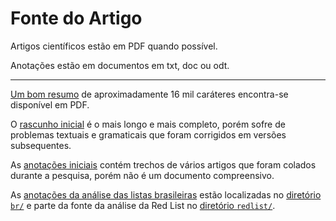 # Fonte do Artigo

Artigos científicos estão em PDF quando possível.

Anotações estão em documentos em txt, doc ou odt.

----

[Um bom resumo](../diversidade_brasil_final_rj.pdf)
de aproximadamente 16 mil caráteres encontra-se
disponível em PDF.

O [rascunho inicial](diversidade.txt)
é o mais longo e mais completo, porém sofre de problemas
textuais e gramaticais que foram corrigidos em versões subsequentes.

As [anotações iniciais](diversidade_notas.txt)
contém trechos de vários artigos
que foram colados durante a pesquisa,
porém não é um documento compreensivo.

As [anotações da análise das listas brasileiras](br/notas.txt) estão
localizadas no [diretório `br/`](br/)
e parte da fonte da análise da Red List no [diretório `redlist/`](redlist/).

